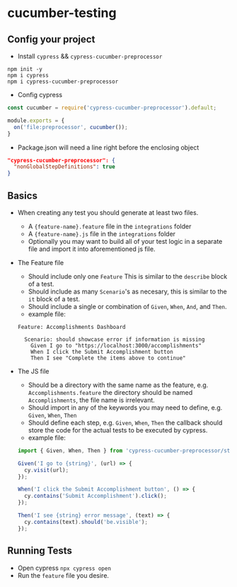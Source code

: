 # cucumber-testing

## Config your project 

* Install `cypress` && `cypress-cucumber-preprocessor` 

```command line
npm init -y 
npm i cypress
npm i cypress-cucumber-preprocessor
```

* Config cypress 
```javascript
const cucumber = require('cypress-cucumber-preprocessor').default; 

module.exports = {
  on('file:preprocessor', cucumber()); 
}
```

* Package.json will need a line right before the enclosing object
```json 
"cypress-cucumber-preprocessor": {
  "nonGlobalStepDefinitions": true
}
```

## Basics

* When creating any test you should generate at least two files. 
  * A `{feature-name}.feature` file in the `integrations` folder
  * A `{feature-name}.js` file in the `integrations` folder
  * Optionally you may want to build all of your test logic in a separate file and import it into aforementioned js file.
  
* The Feature file
  * Should include only one `Feature` This is similar to the `describe` block of a test. 
  * Should include as many `Scenario`'s as necesary, this is similar to the `it` block of a test. 
  * Should include a single or combination of `Given`, `When`, `And`, and `Then`.
  * example file: 
  ```
  Feature: Accomplishments Dashboard
    
    Scenario: should showcase error if information is missing
      Given I go to "https://localhost:3000/accomplishments" 
      When I click the Submit Accomplishment button 
      Then I see "Complete the items above to continue" 
  ```
  
* The JS file
  * Should be a directory with the same name as the feature, e.g. `Accomplishments.feature` the directory should be named `Accomplishments`, the file name is irrelevant. 
  * Should import in any of the keywords you may need to define, e.g. `Given`, `When`, `Then`
  * Should define each step, e.g. `Given`, `When`, `Then` the callback should store the code for the actual tests to be executed by cypress. 
  * example file: 
  ```javascript
  import { Given, When, Then } from 'cypress-cucumber-preprocessor/steps';
  
  Given('I go to {string}', (url) => {
    cy.visit(url);
  });
  
  When('I click the Submit Accomplishment button', () => {
    cy.contains('Submit Accomplishment').click(); 
  });
  
  Then('I see {string} error message', (text) => {
    cy.contains(text).should('be.visible');
  });
  ```
  
## Running Tests 

* Open cypress `npx cypress open` 
* Run the `feature` file you desire. 
